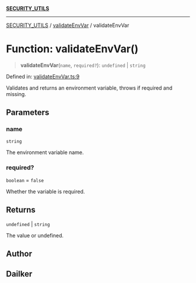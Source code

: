 [**SECURITY_UTILS**](../../README.md)

***

[SECURITY_UTILS](../../README.md) / [validateEnvVar](../README.md) / validateEnvVar

# Function: validateEnvVar()

> **validateEnvVar**(`name`, `required?`): `undefined` \| `string`

Defined in: [validateEnvVar.ts:9](https://github.com/dailker/everyutil-js/blob/b3e269da55b7d96c15eb37e98c5c4f6b94f05f6f/src/security/validateEnvVar.ts#L9)

Validates and returns an environment variable, throws if required and missing.

## Parameters

### name

`string`

The environment variable name.

### required?

`boolean` = `false`

Whether the variable is required.

## Returns

`undefined` \| `string`

The value or undefined.

## Author

## Dailker
